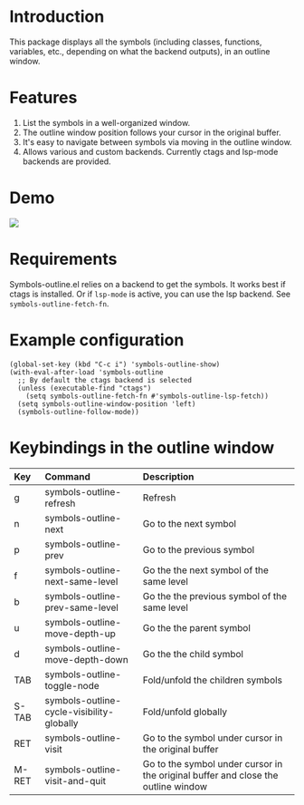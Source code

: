 # Introduction

This package displays all the symbols (including classes, functions, variables, etc., depending on what the backend outputs), in an outline window.

# Features

1. List the symbols in a well-organized window.
2. The outline window position follows your cursor in the original buffer.
3. It's easy to navigate between symbols via moving in the outline window.
4. Allows various and custom backends. Currently ctags and lsp-mode backends are provided.

# Demo

<img src="./screen_record.png">

# Requirements

Symbols-outline.el relies on a backend to get the symbols. It works best if ctags is installed. Or if `lsp-mode` is active, you can use the lsp backend. See `symbols-outline-fetch-fn`.

# Example configuration

``` emacs-lisp
(global-set-key (kbd "C-c i") 'symbols-outline-show)
(with-eval-after-load 'symbols-outline
  ;; By default the ctags backend is selected
  (unless (executable-find "ctags")
    (setq symbols-outline-fetch-fn #'symbols-outline-lsp-fetch))
  (setq symbols-outline-window-position 'left)
  (symbols-outline-follow-mode))
```

# Keybindings in the outline window

| Key   | Command                                   | Description                                                                       |
|:------|:------------------------------------------|:----------------------------------------------------------------------------------|
| g     | symbols-outline-refresh                   | Refresh                                                                           |
| n     | symbols-outline-next                      | Go to the next symbol                                                             |
| p     | symbols-outline-prev                      | Go to the previous symbol                                                         |
| f     | symbols-outline-next-same-level           | Go the the next symbol of the same level                                          |
| b     | symbols-outline-prev-same-level           | Go the the previous symbol of the same level                                      |
| u     | symbols-outline-move-depth-up             | Go the the parent symbol                                                          |
| d     | symbols-outline-move-depth-down           | Go the the child symbol                                                           |
| TAB   | symbols-outline-toggle-node               | Fold/unfold the children symbols                                                  |
| S-TAB | symbols-outline-cycle-visibility-globally | Fold/unfold globally                                                              |
| RET   | symbols-outline-visit                     | Go to the symbol under cursor in the original buffer                              |
| M-RET | symbols-outline-visit-and-quit            | Go to the symbol under cursor in the original buffer and close the outline window |
